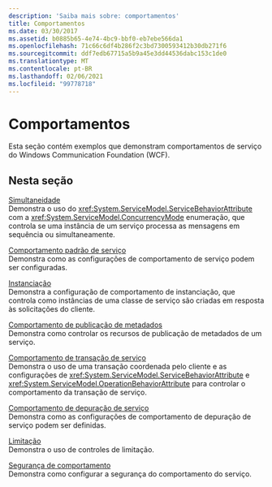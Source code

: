 ```yaml
---
description: 'Saiba mais sobre: comportamentos'
title: Comportamentos
ms.date: 03/30/2017
ms.assetid: b0885b65-4e74-4bc9-bbf0-eb7ebe566da1
ms.openlocfilehash: 71c66c6df4b286f2c3bd7300593412b30db271f6
ms.sourcegitcommit: ddf7edb67715a5b9a45e3dd44536dabc153c1de0
ms.translationtype: MT
ms.contentlocale: pt-BR
ms.lasthandoff: 02/06/2021
ms.locfileid: "99778718"
---
```

# <a name="behaviors"></a>Comportamentos

Esta seção contém exemplos que demonstram comportamentos de serviço do Windows Communication Foundation (WCF).  
  
## <a name="in-this-section"></a>Nesta seção  

 [Simultaneidade](concurrency.md)  
 Demonstra o uso do <xref:System.ServiceModel.ServiceBehaviorAttribute> com a <xref:System.ServiceModel.ConcurrencyMode> enumeração, que controla se uma instância de um serviço processa as mensagens em sequência ou simultaneamente.  
  
 [Comportamento padrão de serviço](default-service-behavior.md)  
 Demonstra como as configurações de comportamento de serviço podem ser configuradas.  
  
 [Instanciação](instancing.md)  
 Demonstra a configuração de comportamento de instanciação, que controla como instâncias de uma classe de serviço são criadas em resposta às solicitações do cliente.  
  
 [Comportamento de publicação de metadados](metadata-publishing-behavior.md)  
 Demonstra como controlar os recursos de publicação de metadados de um serviço.  
  
 [Comportamento de transação de serviço](service-transaction-behavior.md)  
 Demonstra o uso de uma transação coordenada pelo cliente e as configurações de <xref:System.ServiceModel.ServiceBehaviorAttribute> e <xref:System.ServiceModel.OperationBehaviorAttribute> para controlar o comportamento da transação de serviço.  
  
 [Comportamento de depuração de serviço](service-debug-behavior.md)  
 Demonstra como as configurações de comportamento de depuração de serviço podem ser definidas.  
  
 [Limitação](throttling.md)  
 Demonstra o uso de controles de limitação.  
  
 [Segurança de comportamento](behavior-security.md)  
 Demonstra como configurar a segurança do comportamento do serviço.

